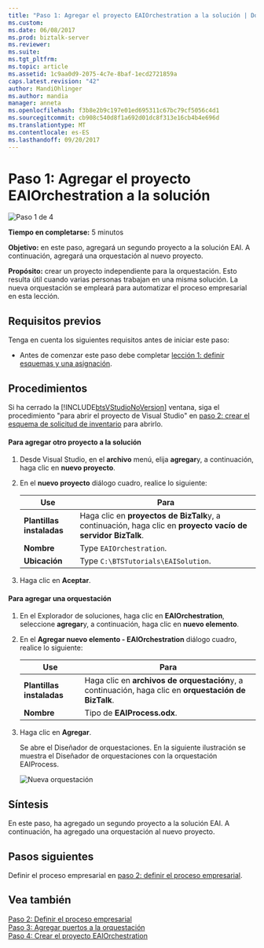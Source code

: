 ```yaml
---
title: "Paso 1: Agregar el proyecto EAIOrchestration a la solución | Documentos de Microsoft"
ms.custom: 
ms.date: 06/08/2017
ms.prod: biztalk-server
ms.reviewer: 
ms.suite: 
ms.tgt_pltfrm: 
ms.topic: article
ms.assetid: 1c9aa0d9-2075-4c7e-8baf-1ecd2721859a
caps.latest.revision: "42"
author: MandiOhlinger
ms.author: mandia
manager: anneta
ms.openlocfilehash: f3b8e2b9c197e01ed695311c67bc79cf5056c4d1
ms.sourcegitcommit: cb908c540d8f1a692d01dc8f313e16cb4b4e696d
ms.translationtype: MT
ms.contentlocale: es-ES
ms.lasthandoff: 09/20/2017
---
```

# <a name="step-1-add-eaiorchestration-project-to-the-solution"></a>Paso 1: Agregar el proyecto EAIOrchestration a la solución
![Paso 1 de 4](../adapters-and-accelerators/adapter-oracle-ebs/media/step-1of4.gif "Step_1of4")  
  
 **Tiempo en completarse:** 5 minutos  
  
 **Objetivo:** en este paso, agregará un segundo proyecto a la solución EAI. A continuación, agregará una orquestación al nuevo proyecto.  
  
 **Propósito:** crear un proyecto independiente para la orquestación. Esto resulta útil cuando varias personas trabajan en una misma solución. La nueva orquestación se empleará para automatizar el proceso empresarial en esta lección.  
  
## <a name="prerequisites"></a>Requisitos previos  
 Tenga en cuenta los siguientes requisitos antes de iniciar este paso:  
  
-   Antes de comenzar este paso debe completar [lección 1: definir esquemas y una asignación](../core/lesson-1-define-schemas-and-a-map.md).  
  
## <a name="procedures"></a>Procedimientos  
 Si ha cerrado la [!INCLUDE[btsVStudioNoVersion](../includes/btsvstudionoversion-md.md)] ventana, siga el procedimiento "para abrir el proyecto de Visual Studio" en [paso 2: crear el esquema de solicitud de inventario](../core/step-2-create-the-inventory-request-schema.md) para abrirlo.  
  
#### <a name="to-add-another-project-to-your-solution"></a>Para agregar otro proyecto a la solución  
  
1.  Desde Visual Studio, en el **archivo** menú, elija **agregar**y, a continuación, haga clic en **nuevo proyecto**.  
  
2.  En el **nuevo proyecto** diálogo cuadro, realice lo siguiente:  
  
    |Use|Para|  
    |--------------|----------------|  
    |**Plantillas instaladas**|Haga clic en **proyectos de BizTalk**y, a continuación, haga clic en **proyecto vacío de servidor BizTalk**.|  
    |**Nombre**|Type `EAIOrchestration`.|  
    |**Ubicación**|Type `C:\BTSTutorials\EAISolution`.|  
  
3.  Haga clic en **Aceptar**.  
  
#### <a name="to-add-an-orchestration"></a>Para agregar una orquestación  
  
1.  En el Explorador de soluciones, haga clic en **EAIOrchestration**, seleccione **agregar**y, a continuación, haga clic en **nuevo elemento**.  
  
2.  En el **Agregar nuevo elemento - EAIOrchestration** diálogo cuadro, realice lo siguiente:  
  
    |Use|Para|  
    |--------------|----------------|  
    |**Plantillas instaladas**|Haga clic en **archivos de orquestación**y, a continuación, haga clic en **orquestación de BizTalk**.|  
    |**Nombre**|Tipo de **EAIProcess.odx**.|  
  
3.  Haga clic en **Agregar**.  
  
     Se abre el Diseñador de orquestaciones. En la siguiente ilustración se muestra el Diseñador de orquestaciones con la orquestación EAIProcess.  
  
     ![Nueva orquestación](../core/media/tut1-eaiprocess.gif "Tut1_EAIProcess")  
  
## <a name="what-did-i-just-do"></a>Síntesis  
 En este paso, ha agregado un segundo proyecto a la solución EAI. A continuación, ha agregado una orquestación al nuevo proyecto.  
  
## <a name="next-steps"></a>Pasos siguientes  
 Definir el proceso empresarial en [paso 2: definir el proceso empresarial](../core/step-2-define-the-business-process.md).  
  
## <a name="see-also"></a>Vea también  
 [Paso 2: Definir el proceso empresarial](../core/step-2-define-the-business-process.md)   
 [Paso 3: Agregar puertos a la orquestación](../core/step-3-add-ports-to-the-orchestration.md)   
 [Paso 4: Crear el proyecto EAIOrchestration](../core/step-4-build-the-eaiorchestration-project.md)